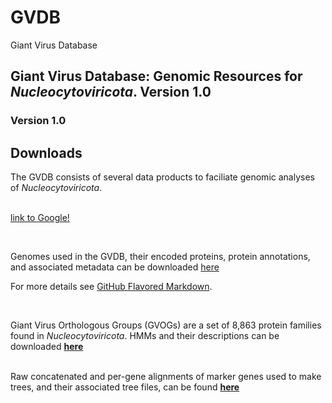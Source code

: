 # GVDB
Giant Virus Database

## Giant Virus Database: Genomic Resources for *Nucleocytoviricota*. Version 1.0
### Version 1.0

## Downloads

<body>
  
The GVDB consists of several data products to faciliate genomic analyses of *Nucleocytoviricota*. 
<br/>
<br/>
  
 [link to Google!](http://google.com)
 
 <br/>
  
Genomes used in the GVDB, their encoded proteins, protein annotations, and associated metadata can be downloaded [here](https://zenodo.org/record/4730842#.yixcdiypaue)
<br/>

For more details see [GitHub Flavored Markdown](https://guides.github.com/features/mastering-markdown/).

<br/>
    
Giant Virus Orthologous Groups (GVOGs) are a set of 8,863 protein families found in *Nucleocytoviricota*. HMMs and their descriptions can be downloaded [**here**](https://zenodo.org/record/4728209#.YIxCviYpAUE)
<br/>
<br/>

Raw concatenated and per-gene alignments of marker genes used to make trees, and their associated tree files, can be found [**here**](https://github.com/faylward/GVDB/edit/gh-pages/index.md)
<br/>
<br/>
